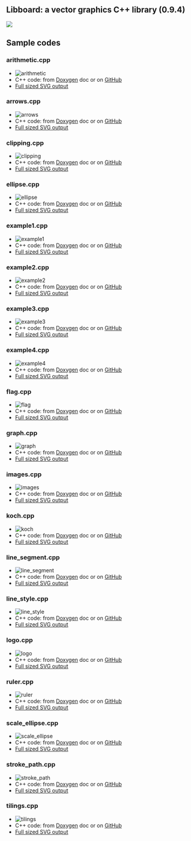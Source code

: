 ## Libboard: a vector graphics C++ library (0.9.4)

<img src="https://foureys.users.greyc.fr/board/doc/0.9.4/LibBoardLogoII_Small.png">

## Sample codes
### arithmetic.cpp

* ![arithmetic](http://foureys.users.greyc.fr/board/examples/0.9.4/arithmetic.png)
* C++ code: from [Doxygen](https://foureys.users.greyc.fr/board/doc/0.9.4/examples_2arithmetic_8cpp-example.html) doc or on
  [GitHub](examples/arithmetic.cpp)
* [Full sized SVG output](http://foureys.users.greyc.fr/board/examples/0.9.4/arithmetic.svg)

### arrows.cpp

* ![arrows](http://foureys.users.greyc.fr/board/examples/0.9.4/arrows.png)
* C++ code: from [Doxygen](https://foureys.users.greyc.fr/board/doc/0.9.4/examples_2arrows_8cpp-example.html) doc or on
  [GitHub](examples/arrows.cpp)
* [Full sized SVG output](http://foureys.users.greyc.fr/board/examples/0.9.4/arrows.svg)

### clipping.cpp

* ![clipping](http://foureys.users.greyc.fr/board/examples/0.9.4/clipping.png)
* C++ code: from [Doxygen](https://foureys.users.greyc.fr/board/doc/0.9.4/examples_2clipping_8cpp-example.html) doc or on
  [GitHub](examples/clipping.cpp)
* [Full sized SVG output](http://foureys.users.greyc.fr/board/examples/0.9.4/clipping.svg)

### ellipse.cpp

* ![ellipse](http://foureys.users.greyc.fr/board/examples/0.9.4/ellipse.png)
* C++ code: from [Doxygen](https://foureys.users.greyc.fr/board/doc/0.9.4/examples_2ellipse_8cpp-example.html) doc or on
  [GitHub](examples/ellipse.cpp)
* [Full sized SVG output](http://foureys.users.greyc.fr/board/examples/0.9.4/ellipse.svg)

### example1.cpp

* ![example1](http://foureys.users.greyc.fr/board/examples/0.9.4/example1.png)
* C++ code: from [Doxygen](https://foureys.users.greyc.fr/board/doc/0.9.4/examples_2example1_8cpp-example.html) doc or on
  [GitHub](examples/example1.cpp)
* [Full sized SVG output](http://foureys.users.greyc.fr/board/examples/0.9.4/example1.svg)

### example2.cpp

* ![example2](http://foureys.users.greyc.fr/board/examples/0.9.4/example2.png)
* C++ code: from [Doxygen](https://foureys.users.greyc.fr/board/doc/0.9.4/examples_2example2_8cpp-example.html) doc or on
  [GitHub](examples/example2.cpp)
* [Full sized SVG output](http://foureys.users.greyc.fr/board/examples/0.9.4/example2.svg)

### example3.cpp

* ![example3](http://foureys.users.greyc.fr/board/examples/0.9.4/example3.png)
* C++ code: from [Doxygen](https://foureys.users.greyc.fr/board/doc/0.9.4/examples_2example3_8cpp-example.html) doc or on
  [GitHub](examples/example3.cpp)
* [Full sized SVG output](http://foureys.users.greyc.fr/board/examples/0.9.4/example3.svg)

### example4.cpp

* ![example4](http://foureys.users.greyc.fr/board/examples/0.9.4/example4.png)
* C++ code: from [Doxygen](https://foureys.users.greyc.fr/board/doc/0.9.4/examples_2example4_8cpp-example.html) doc or on
  [GitHub](examples/example4.cpp)
* [Full sized SVG output](http://foureys.users.greyc.fr/board/examples/0.9.4/example4.svg)

### flag.cpp

* ![flag](http://foureys.users.greyc.fr/board/examples/0.9.4/flag.png)
* C++ code: from [Doxygen](https://foureys.users.greyc.fr/board/doc/0.9.4/examples_2flag_8cpp-example.html) doc or on
  [GitHub](examples/flag.cpp)
* [Full sized SVG output](http://foureys.users.greyc.fr/board/examples/0.9.4/flag.svg)

### graph.cpp

* ![graph](http://foureys.users.greyc.fr/board/examples/0.9.4/graph.png)
* C++ code: from [Doxygen](https://foureys.users.greyc.fr/board/doc/0.9.4/examples_2graph_8cpp-example.html) doc or on
  [GitHub](examples/graph.cpp)
* [Full sized SVG output](http://foureys.users.greyc.fr/board/examples/0.9.4/graph.svg)

### images.cpp

* ![images](http://foureys.users.greyc.fr/board/examples/0.9.4/images.png)
* C++ code: from [Doxygen](https://foureys.users.greyc.fr/board/doc/0.9.4/examples_2images_8cpp-example.html) doc or on
  [GitHub](examples/images.cpp)
* [Full sized SVG output](http://foureys.users.greyc.fr/board/examples/0.9.4/images.svg)

### koch.cpp

* ![koch](http://foureys.users.greyc.fr/board/examples/0.9.4/koch.png)
* C++ code: from [Doxygen](https://foureys.users.greyc.fr/board/doc/0.9.4/examples_2koch_8cpp-example.html) doc or on
  [GitHub](examples/koch.cpp)
* [Full sized SVG output](http://foureys.users.greyc.fr/board/examples/0.9.4/koch.svg)

### line_segment.cpp

* ![line_segment](http://foureys.users.greyc.fr/board/examples/0.9.4/line_segment.png)
* C++ code: from [Doxygen](https://foureys.users.greyc.fr/board/doc/0.9.4/examples_2line_segment_8cpp-example.html) doc or on
  [GitHub](examples/line_segment.cpp)
* [Full sized SVG output](http://foureys.users.greyc.fr/board/examples/0.9.4/line_segment.svg)

### line_style.cpp

* ![line_style](http://foureys.users.greyc.fr/board/examples/0.9.4/line_style.png)
* C++ code: from [Doxygen](https://foureys.users.greyc.fr/board/doc/0.9.4/examples_2line_style_8cpp-example.html) doc or on
  [GitHub](examples/line_style.cpp)
* [Full sized SVG output](http://foureys.users.greyc.fr/board/examples/0.9.4/line_style.svg)

### logo.cpp

* ![logo](http://foureys.users.greyc.fr/board/examples/0.9.4/logo.png)
* C++ code: from [Doxygen](https://foureys.users.greyc.fr/board/doc/0.9.4/examples_2logo_8cpp-example.html) doc or on
  [GitHub](examples/logo.cpp)
* [Full sized SVG output](http://foureys.users.greyc.fr/board/examples/0.9.4/logo.svg)

### ruler.cpp

* ![ruler](http://foureys.users.greyc.fr/board/examples/0.9.4/ruler.png)
* C++ code: from [Doxygen](https://foureys.users.greyc.fr/board/doc/0.9.4/examples_2ruler_8cpp-example.html) doc or on
  [GitHub](examples/ruler.cpp)
* [Full sized SVG output](http://foureys.users.greyc.fr/board/examples/0.9.4/ruler.svg)

### scale_ellipse.cpp

* ![scale_ellipse](http://foureys.users.greyc.fr/board/examples/0.9.4/scale_ellipse.png)
* C++ code: from [Doxygen](https://foureys.users.greyc.fr/board/doc/0.9.4/examples_2scale_ellipse_8cpp-example.html) doc or on
  [GitHub](examples/scale_ellipse.cpp)
* [Full sized SVG output](http://foureys.users.greyc.fr/board/examples/0.9.4/scale_ellipse.svg)

### stroke_path.cpp

* ![stroke_path](http://foureys.users.greyc.fr/board/examples/0.9.4/stroke_path.png)
* C++ code: from [Doxygen](https://foureys.users.greyc.fr/board/doc/0.9.4/examples_2stroke_path_8cpp-example.html) doc or on
  [GitHub](examples/stroke_path.cpp)
* [Full sized SVG output](http://foureys.users.greyc.fr/board/examples/0.9.4/stroke_path.svg)

### tilings.cpp

* ![tilings](http://foureys.users.greyc.fr/board/examples/0.9.4/tilings.png)
* C++ code: from [Doxygen](https://foureys.users.greyc.fr/board/doc/0.9.4/examples_2tilings_8cpp-example.html) doc or on
  [GitHub](examples/tilings.cpp)
* [Full sized SVG output](http://foureys.users.greyc.fr/board/examples/0.9.4/tilings.svg)

